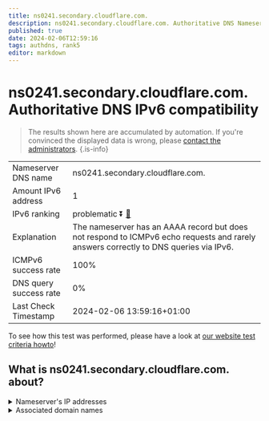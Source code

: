 ```yaml
---
title: ns0241.secondary.cloudflare.com.
description: ns0241.secondary.cloudflare.com. Authoritative DNS Nameserver IPv6 compatibility
published: true
date: 2024-02-06T12:59:16
tags: authdns, rank5
editor: markdown
---
```


# ns0241.secondary.cloudflare.com. Authoritative DNS IPv6 compatibility

> The results shown here are accumulated by automation. If you're convinced the displayed data is wrong, please [contact the administrators](/howto/chat). 
{.is-info}




|   |   |
| - | - |
| Nameserver DNS name | ns0241.secondary.cloudflare.com.
| Amount IPv6 address | 1
| IPv6 ranking | problematic :arrow_double_down: [🔗](/howto/ranking) |
| Explanation | The nameserver has an AAAA record but does not respond to ICMPv6 echo requests and rarely answers correctly to DNS queries via IPv6. |
| ICMPv6 success rate | 100%|
| DNS query success rate | 0% |
| Last Check Timestamp | 2024-02-06 13:59:16+01:00 |

To see how this test was performed, please have a look at [our website test criteria howto](/howto/testcriteria/authdns)!


## What is ns0241.secondary.cloudflare.com. about?




<details>
<summary>Nameserver's IP addresses</summary>

2606:4700:59::a29f:2174

</details>



<details>
<summary>Associated domain names</summary>

www.amd.com

</details>

